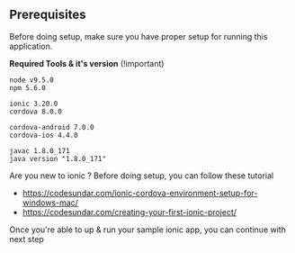 ## Prerequisites

Before doing setup, make sure you have proper setup for running this application.

**Required Tools & it's version** (!important)
```
node v9.5.0
npm 5.6.0

ionic 3.20.0
cordova 8.0.0

cordova-android 7.0.0
cordova-ios 4.4.0

javac 1.8.0_171
java version "1.8.0_171"
```

Are you new to ionic ?
Before doing setup, you can follow these tutorial
- https://codesundar.com/ionic-cordova-environment-setup-for-windows-mac/
- https://codesundar.com/creating-your-first-ionic-project/

Once you're able to up & run your sample ionic app, you can continue with next step
